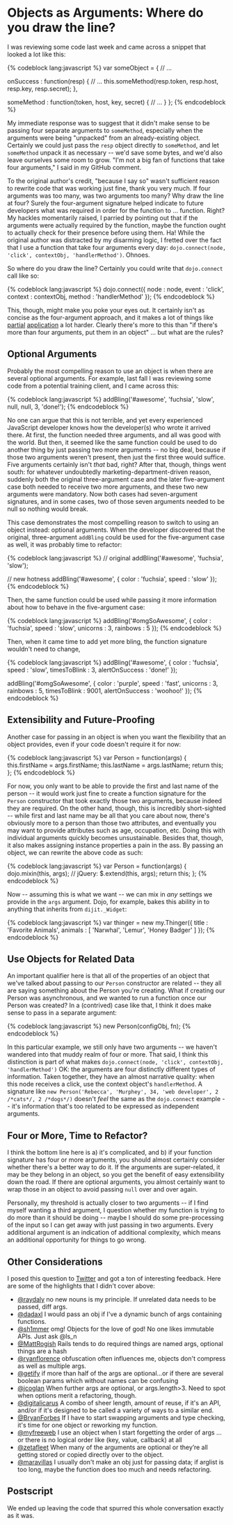 # Objects as Arguments: Where do you draw the line?

I was reviewing some code last week and came across a snippet that looked a lot like this:

{% codeblock lang:javascript %}
var someObject = {
  // ...

  onSuccess : function(resp) {
    // ...
    this.someMethod(resp.token, resp.host, resp.key, resp.secret);
  },

  someMethod : function(token, host, key, secret) {
    // ...
  }
};
{% endcodeblock %}

My immediate response was to suggest that it didn't make sense to be passing
four separate arguments to `someMethod`, especially when the arguments were
being "unpacked" from an already-existing object. Certainly we could just pass
the `resp` object directly to `someMethod`, and let `someMethod` unpack it as
necessary -- we'd save some bytes, and we'd also leave ourselves some room to
grow. "I'm not a big fan of functions that take four arguments," I said in my
GitHub comment.

To the original author's credit, "because I say so" wasn't sufficient reason to
rewrite code that was working just fine, thank you very much. If four arguments
was too many, was two arguments too many? Why draw the line at four? Surely the
four-argument signature helped indicate to future developers what was required
in order for the function to ... function. Right? My hackles momentarily
raised, I parried by pointing out that if the arguments were actually required
by the function, maybe the function ought to actually check for their presence
before using them. Ha! While the original author was distracted by my disarming
logic, I fretted over the fact that I use a function that take four arguments
every day: `dojo.connect(node, 'click', contextObj, 'handlerMethod')`. Ohnoes.

So where do you draw the line? Certainly you could write that `dojo.connect`
call like so:

{% codeblock lang:javascript %}
dojo.connect({
  node : node,
  event : 'click',
  context : contextObj,
  method : 'handlerMethod'
});
{% endcodeblock %}

This, though, might make you poke your eyes out. It certainly isn't as concise
as the four-argument approach, and it makes a lot of things like
[partial](http://ejohn.org/blog/partial-functions-in-javascript/)
[application](http://dojotoolkit.org/reference-guide/dojo/partial.html#dojo-partial)
a lot harder. Clearly there's more to this than "if there's more than four
arguments, put them in an object" ... but what are the rules?

## Optional Arguments

Probably the most compelling reason to use an object is when there are several
optional arguments. For example, last fall I was reviewing some code from a
potential training client, and I came across this:

{% codeblock lang:javascript %}
addBling('#awesome', 'fuchsia', 'slow', null, null, 3, 'done!');
{% endcodeblock %}

No one can argue that this is not terrible, and yet every experienced
JavaScript developer knows how the developer(s) who wrote it arrived there. At
first, the function needed three arguments, and all was good with the world.
But then, it seemed like the same function could be used to do another thing by
just passing two more arguments -- no big deal, because if those two arguments
weren't present, then just the first three would suffice. Five arguments
certainly isn't *that* bad, right? After that, though, things went south: for
whatever undoubtedly marketing-department-driven reason, suddenly both the
original three-argument case and the later five-argument case both needed to
receive two more arguments, and these two new arguments were mandatory. Now
both cases had seven-argument signatures, and in some cases, two of those seven
arguments needed to be null so nothing would break.

This case demonstrates the most compelling reason to switch to using an object
instead: optional arguments. When the developer discovered that the original,
three-argument `addBling` could be used for the five-argument case as well, it
was probably time to refactor:

{% codeblock lang:javascript %}
// original
addBling('#awesome', 'fuchsia', 'slow');

// new hotness
addBling('#awesome', {
  color : 'fuchsia',
  speed : 'slow'
});
{% endcodeblock %}

Then, the same function could be used while passing it more information about
how to behave in the five-argument case:

{% codeblock lang:javascript %}
addBling('#omgSoAwesome', {
  color : 'fuchsia',
  speed : 'slow',
  unicorns : 3,
  rainbows : 5
});
{% endcodeblock %}

Then, when it came time to add yet more bling, the function signature wouldn't need to change,

{% codeblock lang:javascript %}
addBling('#awesome', {
  color : 'fuchsia',
  speed : 'slow',
  timesToBlink : 3,
  alertOnSuccess : 'done!'
});

addBling('#omgSoAwesome', {
  color : 'purple',
  speed : 'fast',
  unicorns : 3,
  rainbows : 5,
  timesToBlink : 9001,
  alertOnSuccess : 'woohoo!'
});
{% endcodeblock %}

## Extensibility and Future-Proofing

Another case for passing in an object is when you want the flexibility that an
object provides, even if your code doesn't require it for now:

{% codeblock lang:javascript %}
var Person = function(args) {
  this.firstName = args.firstName;
  this.lastName = args.lastName;
  return this;
};
{% endcodeblock %}

For now, you only want to be able to provide the first and last name of the
person -- it would work just fine to create a function signature for the
`Person` constructor that took exactly those two arguments, because indeed they
are required. On the other hand, though, this is incredibly short-sighted --
while first and last name may be all that you care about now, there's obviously
more to a person than those two attributes, and eventually you may want to
provide attributes such as age, occupation, etc. Doing this with individual
arguments quickly becomes unsustainable. Besides that, though, it also makes
assigning instance properties a pain in the ass. By passing an object, we can
rewrite the above code as such:

{% codeblock lang:javascript %}
var Person = function(args) {
  dojo.mixin(this, args);
  // jQuery: $.extend(this, args);
  return this;
};
{% endcodeblock %}

Now -- assuming this is what we want -- we can mix in *any* settings we provide
in the `args` argument. Dojo, for example, bakes this ability in to anything
that inherits from `dijit._Widget`:

{% codeblock lang:javascript %}
var thinger = new my.Thinger({
  title : 'Favorite Animals',
  animals : [ 'Narwhal', 'Lemur', 'Honey Badger' ]
});
{% endcodeblock %}

## Use Objects for Related Data

An important qualifier here is that all of the properties of an object that
we've talked about passing to our `Person` constructor are related -- they all
are saying something about the Person you're creating. What if creating our
Person was asynchronous, and we wanted to run a function once our Person was
created? In a (contrived) case like that, I think it does make sense to pass in
a separate argument:

{% codeblock lang:javascript %}
new Person(configObj, fn);
{% endcodeblock %}

In this particular example, we still only have two arguments -- we haven't
wandered into that muddy realm of four or more. That said, I think this
distinction is part of what makes `dojo.connect(node, 'click', contextObj,
'handlerMethod')` OK: the arguments are four distinctly different types of
information. Taken together, they have an almost narrative quality: when this
node receives a click, use the context object's `handlerMethod`. A signature
like `new Person('Rebecca', 'Murphey', 34, 'web developer', 2 /*cats*/, 2
/*dogs*/)` doesn't *feel* the same as the `dojo.connect` example -- it's
information that's too related to be expressed as independent arguments.

## Four or More, Time to Refactor?

I think the bottom line here is a) it's complicated, and b) if your function
signature has four or more arguments, you should almost certainly consider
whether there's a better way to do it. If the arguments are super-related, it
may be they belong in an object, so you get the benefit of easy extensibility
down the road. If there are optional arguments, you almost certainly want to
wrap those in an object to avoid passing `null` over and over again.

Personally, my threshold is actually closer to two arguments -- if I find
myself wanting a third argument, I question whether my function is trying to do
more than it should be doing -- maybe I should do some pre-processing of the
input so I can get away with just passing in two arguments. Every additional
argument is an indication of additional complexity, which means an additional
opportunity for things to go wrong.

## Other Considerations

I posed this question to
[Twitter](http://twitter.com/#!/rmurphey/status/62172041037623296) and got a
ton of interesting feedback. Here are some of the highlights that I didn't
cover above:

- [@raydaly](https://twitter.com/raydaly/status/62320791232069632) no new nouns
  is my principle. If unrelated data needs to be passed, diff args.
- [@dadaxl](https://twitter.com/dadaxl/status/62308649699250176) I would pass
  an obj if I've a dynamic bunch of args containing functions.
- [@sh1mmer](https://twitter.com/sh1mmer/status/62308597153021952) omg! Objects
  for the love of god! No one likes immutable APIs. Just ask @ls\_n
- [@MattRogish](https://twitter.com/mattrogish/status/62307288597266432) Rails
  tends to do required things are named args, optional things are a hash
- [@ryanflorence](https://twitter.com/ryanflorence/status/62511600837468161)
  obfuscation often influences me, objects don't compress as well as multiple
  args.
- [@getify](https://twitter.com/getify/status/62512606132449280) if more than
  half of the args are optional...or if there are several boolean params which
  without names can be confusing
- [@jcoglan](https://twitter.com/jcoglan/status/62253184369954816) When further
  args are optional, or args.length&gt;3. Need to spot when options merit a
  refactoring, though.
- [@digitalicarus](https://twitter.com/digitalicarus/status/62247330354692096)
  A combo of sheer length, amount of reuse, if it's an API, and/or if it's
  designed to be called a variety of ways to a similar end.
- [@BryanForbes](https://twitter.com/bryanforbes/status/62237053148086272) If I
  have to start swapping arguments and type checking, it's time for one object
  or reworking my function.
- [@myfreeweb](https://twitter.com/myfreeweb/status/62229278581993472) I use an
  object when I start forgetting the order of args ... or there is no logical
  order like (key, value, callback) at all
- [@zetafleet](https://twitter.com/zetafleet/status/62209835097268224) When
  many of the arguments are optional or they&rsquo;re all getting stored or
  copied directly over to the object.
- [@maravillas](https://twitter.com/maravillas/status/62176422877335552) I
  usually don't make an obj just for passing data; if arglist is too long,
  maybe the function does too much and needs refactoring.

## Postscript

We ended up leaving the code that spurred this whole conversation exactly as it
was.
